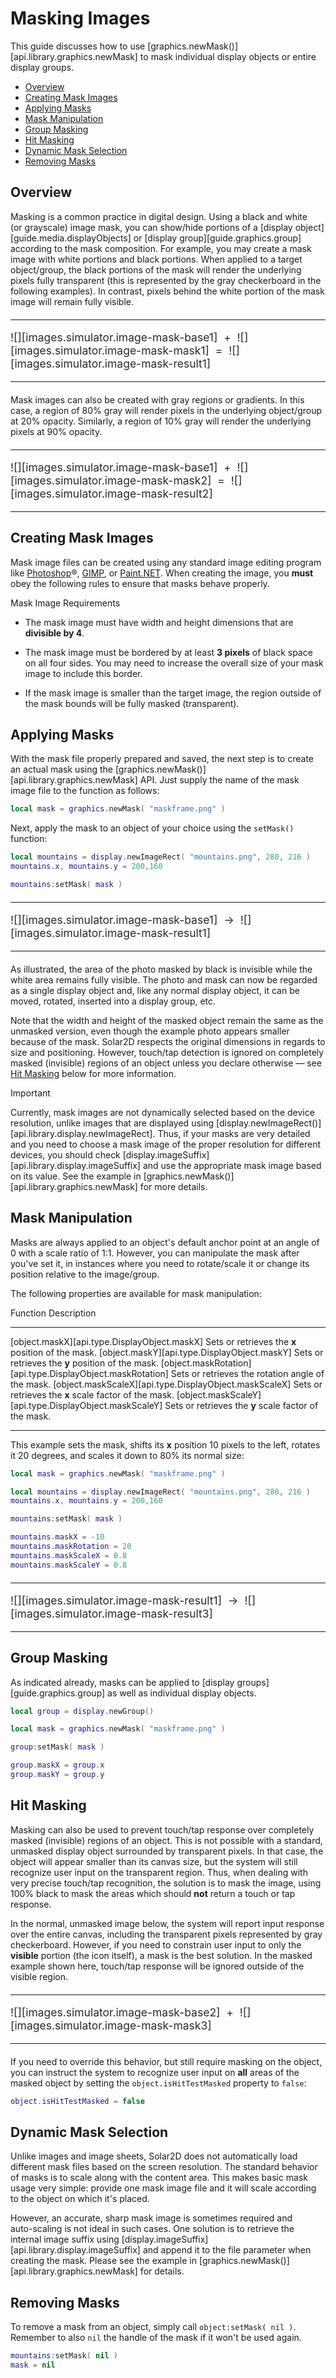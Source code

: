 #  Masking Images

This guide discusses how to use [graphics.newMask()][api.library.graphics.newMask] to mask individual display objects or entire display&nbsp;groups.

<div class="guides-toc">

* [Overview](#overview)
* [Creating Mask Images](#create)
* [Applying Masks](#apply)
* [Mask Manipulation](#manipulate)
* [Group Masking](#groupmask)
* [Hit Masking](#hitmasking)
* [Dynamic Mask Selection](#dynamic)
* [Removing Masks](#remove)

</div>


<a id="overview"></a>

## Overview

Masking is a common practice in digital design. Using a black and white (or&nbsp;grayscale) image mask, you can show/hide portions of a [display&nbsp;object][guide.media.displayObjects] or [display&nbsp;group][guide.graphics.group] according to the mask composition. For example, you may create a mask image with white portions and black portions. When applied to a target object/group, the black portions of the mask will render the underlying pixels fully transparent (this is represented by the gray checkerboard in the following examples). In contrast, pixels behind the white portion of the mask image will remain fully visible.

<div class="float-right" style="float: none; margin: 20px 0px 20px 0px; font-size: 125%; color: #292929; vertical-align: middle;">

----------------------------------------------	------------------	----------------------------------------------	------------------	----------------------------------------------
![][images.simulator.image-mask-base1]			   &nbsp;+&nbsp;	![][images.simulator.image-mask-mask1]			  &nbsp;=&nbsp;		![][images.simulator.image-mask-result1]
----------------------------------------------	------------------	----------------------------------------------	------------------	----------------------------------------------

</div>

Mask images can also be created with gray regions or gradients. In this case, a region of 80% gray will render pixels in the underlying object/group at 20% opacity. Similarly, a region of 10% gray will render the underlying pixels at 90% opacity.

<div class="float-right" style="float: none; margin: 20px 0px 20px 0px; font-size: 125%; color: #292929; vertical-align: middle;">

----------------------------------------------	------------------	----------------------------------------------	------------------	----------------------------------------------
![][images.simulator.image-mask-base1]			   &nbsp;+&nbsp;	![][images.simulator.image-mask-mask2]			  &nbsp;=&nbsp;		![][images.simulator.image-mask-result2]
----------------------------------------------	------------------	----------------------------------------------	------------------	----------------------------------------------

</div>




<a id="create"></a>

## Creating Mask Images

Mask image files can be created using any standard image editing program like [Photoshop](https://www.adobe.com/products/photoshop.html)&reg;, [GIMP](https://www.gimp.org/downloads/), or [Paint.NET](https://www.getpaint.net/download.html). When creating the image, you __must__ obey the following rules to ensure that masks behave properly.

<div class="guide-notebox-imp">
<div class="notebox-title-imp title-nomargin">Mask Image Requirements</div>

* The mask image must have width and height dimensions that are __divisible&nbsp;by&nbsp;4__.

* The mask image must be bordered by at least __3&nbsp;pixels__ of black space on all four sides. You may need to increase the overall size of your mask image to include this border.

* If the mask image is smaller than the target image, the region outside of the mask bounds will be fully masked (transparent).

</div>




<a id="apply"></a>

## Applying Masks

With the mask file properly prepared and saved, the next step is to create an actual mask using the [graphics.newMask()][api.library.graphics.newMask] API. Just supply the name of the mask image file to the function as follows:

``````lua
local mask = graphics.newMask( "maskframe.png" )
``````

Next, apply the mask to an object of your choice using the `setMask()` function:

``````lua
local mountains = display.newImageRect( "mountains.png", 280, 216 )
mountains.x, mountains.y = 200,160

mountains:setMask( mask )
``````

<div class="float-right" style="float: none; margin: 20px 0px 20px 0px; font-size: 125%; color: #292929; vertical-align: middle;">

----------------------------------------------	------------------	----------------------------------------------
![][images.simulator.image-mask-base1]			&nbsp;&rarr;&nbsp;	![][images.simulator.image-mask-result1]
----------------------------------------------	------------------	----------------------------------------------

</div>

As illustrated, the area of the photo masked by black is invisible while the white area remains fully visible. The photo and mask can now be regarded as a single display object and, like any normal display object, it can be moved, rotated, inserted into a display group, etc.

Note that the width and height of the masked object remain the same as the unmasked version, even though the example photo appears smaller because of the mask. Solar2D respects the original dimensions in regards to size and positioning. However, touch/tap detection is ignored on completely masked (invisible) regions of an object unless you declare otherwise — see [Hit&nbsp;Masking](#hitmasking) below for more information.


<div class="guide-notebox-imp">
<div class="notebox-title-imp">Important</div>

Currently, mask images are not dynamically selected based on the device resolution, unlike images that are displayed using [display.newImageRect()][api.library.display.newImageRect]. Thus, if your masks are very detailed and you need to choose a mask image of the proper resolution for different devices, you should check [display.imageSuffix][api.library.display.imageSuffix] and use the appropriate mask image based on its value. See the example in [graphics.newMask()][api.library.graphics.newMask] for more details.

</div>




<a id="manipulate"></a>

## Mask Manipulation

Masks are always applied to an object's default anchor point at an angle of 0 with a scale ratio of 1:1. However, you can manipulate the mask after you've set it, in instances where you need to rotate/scale it or change its position relative to the image/group.

The following properties are available for mask manipulation:

<div class="inner-table">

Function													Description
-----------------------------------------------------------	-------------------------------------------------------
[object.maskX][api.type.DisplayObject.maskX]				Sets or retrieves the __x__ position of the mask.
[object.maskY][api.type.DisplayObject.maskY]				Sets or retrieves the __y__ position of the mask.
[object.maskRotation][api.type.DisplayObject.maskRotation]	Sets or retrieves the rotation angle of the mask.
[object.maskScaleX][api.type.DisplayObject.maskScaleX]		Sets or retrieves the __x__ scale factor of the mask.
[object.maskScaleY][api.type.DisplayObject.maskScaleY]		Sets or retrieves the __y__ scale factor of the mask.
-----------------------------------------------------------	-------------------------------------------------------

</div>

This example sets the mask, shifts its __x__ position 10&nbsp;pixels to the left, rotates it 20&nbsp;degrees, and scales it down to 80% its normal size:

``````lua
local mask = graphics.newMask( "maskframe.png" )

local mountains = display.newImageRect( "mountains.png", 280, 216 )
mountains.x, mountains.y = 200,160

mountains:setMask( mask )

mountains.maskX = -10
mountains.maskRotation = 20
mountains.maskScaleX = 0.8
mountains.maskScaleY = 0.8
``````

<div class="float-right" style="float: none; margin: 20px 0px 20px 0px; font-size: 125%; color: #292929; vertical-align: middle;">

----------------------------------------------	------------------	----------------------------------------------
![][images.simulator.image-mask-result1]		&nbsp;&rarr;&nbsp;	![][images.simulator.image-mask-result3]
----------------------------------------------	------------------	----------------------------------------------

</div>




<a id="groupmask"></a>

## Group Masking

As indicated already, masks can be applied to [display&nbsp;groups][guide.graphics.group] as well as individual display objects.

``````lua
local group = display.newGroup()

local mask = graphics.newMask( "maskframe.png" )

group:setMask( mask )

group.maskX = group.x
group.maskY = group.y
``````




<a id="hitmasking"></a>

## Hit Masking

Masking can also be used to prevent touch/tap response over completely masked (invisible) regions of an object. This is not possible with a standard, unmasked display object surrounded by transparent pixels. In that case, the object will appear smaller than its canvas size, but the system will still recognize user input on the transparent region. Thus, when dealing with very precise touch/tap recognition, the solution is to mask the image, using 100% black to mask the areas which should __not__ return a touch or tap response.

In the normal, unmasked image below, the system will report input response over the entire canvas, including the transparent pixels represented by gray checkerboard. However, if you need to constrain user input to only the __visible__ portion (the&nbsp;icon&nbsp;itself), a&nbsp;mask is the best solution. In the masked example shown here, touch/tap response will be ignored outside of the visible region.

<div class="float-right" style="float: none; margin: 20px 0px 20px 0px; font-size: 125%; color: #292929; vertical-align: middle;">

----------------------------------------------	------------------	----------------------------------------------
![][images.simulator.image-mask-base2]			&nbsp;+&nbsp;		![][images.simulator.image-mask-mask3]
----------------------------------------------	------------------	----------------------------------------------

</div>

If you need to override this behavior, but still require masking on the object, you can instruct the system to recognize user input on __all__ areas of the masked object by setting the `object.isHitTestMasked` property to `false`:

``````lua
object.isHitTestMasked = false
``````




<a id="dynamic"></a>

## Dynamic Mask Selection

Unlike images and image sheets, Solar2D does not automatically load different mask files based on the screen resolution. The standard behavior of masks is to scale along with the content area. This makes basic mask usage very simple: provide one mask image file and it will scale according to the object on which it's placed.

However, an accurate, sharp mask image is sometimes required and <nobr>auto-scaling</nobr> is not ideal in such cases. One solution is to retrieve the internal image suffix using [display.imageSuffix][api.library.display.imageSuffix] and append it to the file parameter when creating the mask. Please see the example in [graphics.newMask()][api.library.graphics.newMask] for details.




<a id="remove"></a>

## Removing Masks

To remove a mask from an object, simply call `object:setMask( nil )`. Remember to also `nil` the handle of the mask if it won't be used again.

``````lua
mountains:setMask( nil )
mask = nil
``````